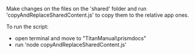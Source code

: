 Make changes on the files on the 'shared' folder and run 'copyAndReplaceSharedContent.js' to copy them to the relative app ones.

To run the script:
- open terminal and move to "TitanManual\prismdocs"
- run 'node copyAndReplaceSharedContent.js'